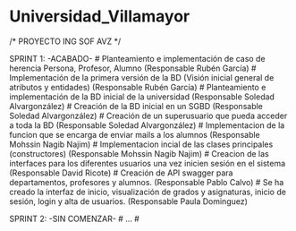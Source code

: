 
# Universidad_Villamayor

/*	PROYECTO ING SOF AVZ	*/

SPRINT 1:	-ACABADO-
	# Planteamiento e implementación de caso de herencia Persona, Profesor, Alumno (Responsable Rubén García)
	# Implementación de la primera versión de la BD (Visión inicial general de atributos y entidades)  (Responsable Rubén García)
	# Planteamiento e implementación de la BD inicial de la universidad (Responsable Soledad Alvargonzález)
	# Creación de la BD inicial en un SGBD (Responsable Soledad Alvargonzález)
	# Creación de un superusuario que pueda acceder a toda la BD (Responsable Soledad Alvargonzález)
	# Implementacion de la funcion que se encarga de enviar mails a los alumnos (Responsable Mohssin Nagib Najim)
	# Implementacion incial de las clases principales (constructores) (Responsable Mohssin Nagib Najim)
	# Creacion de las interfaces para los diferentes usuarios una vez inicien sesión en el sistema (Responsable David Ricote)
	# Creación de API swagger para departamentos, profesores y alumnos. (Responsable Pablo Calvo)
	# Se ha creado la interfaz de inicio, visualización de grados y asignaturas, inicio de sesión, login y alta de usuarios. (Responsable Paula Dominguez)
	



SPRINT 2:	-SIN COMENZAR-
	# ...
	# 
